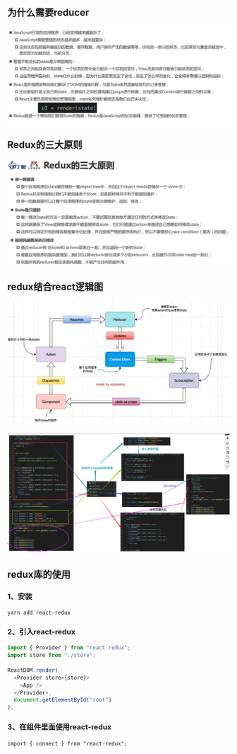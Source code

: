 ## 为什么需要reducer

![image-20220120212200906](image-20220120212200906.png)

## Redux的三大原则

![image-20220120212929779](image-20220120212929779.png)



## redux结合react逻辑图

![image-20210509174500256](.\image-20210509174500256.png)

![image-20210509213651121](.\image-20210509213651121.png)

## redux库的使用

### 1、安装

`yarn add react-redux`

### 2、引入react-redux

```js
import { Provider } from "react-redux";
import store from "./store";

ReactDOM.render(
  <Provider store={store}>
    <App />
  </Provider>,
  document.getElementById("root")
);
```

### 3、在组件里面使用react-redux

`import { connect } from "react-redux";`